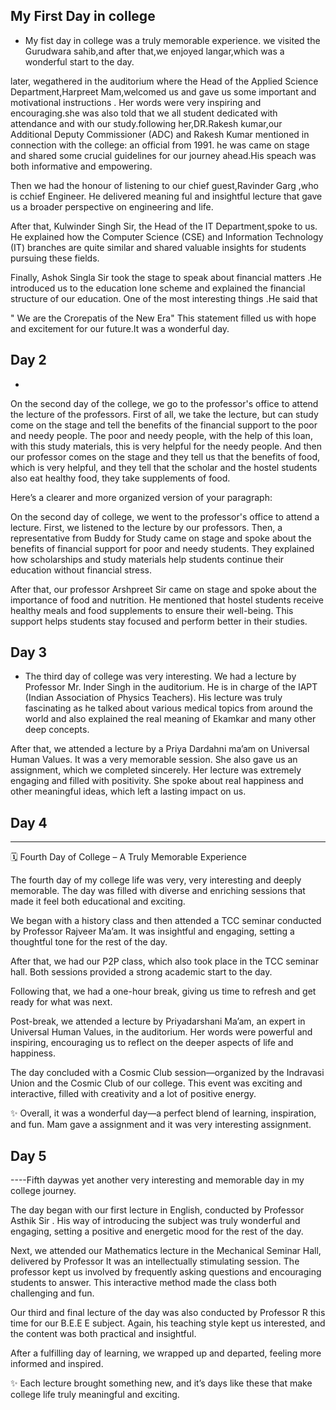 ## My First Day in college
- My fist day in college was a truly memorable experience. we visited the Gurudwara sahib,and after that,we enjoyed langar,which was a wonderful start to the day.

later, wegathered in the auditorium where the Head of the Applied Science Department,Harpreet Mam,welcomed us and gave us some important and motivational instructions . Her words were very inspiring and encouraging.she was also told that we all student dedicated with attendance and with our study.following her,DR.Rakesh kumar,our Additional Deputy Commissioner (ADC) and Rakesh Kumar mentioned in connection with the college: an official from 1991. he was came on stage and shared some crucial guidelines for our journey ahead.His speach was both informative and empowering.

Then we had the honour of listening to our chief guest,Ravinder Garg ,who is cchief Engineer. He delivered meaning ful and insightful lecture that gave us a broader perspective on engineering and life.

After that, Kulwinder Singh Sir, the Head of the IT Department,spoke to us. He explained how the Computer Science (CSE) and Information Technology (IT) branches are quite similar and shared valuable insights for students pursuing these fields.

Finally, Ashok Singla Sir took the stage to speak about financial matters .He introduced us to the education lone scheme and explained the financial structure of our education. One of the most interesting things .He said that 

" We are the Crorepatis of the New Era"
This statement filled us with hope and excitement for our future.It was a wonderful day.


## Day 2
-

On the second day of the college, we go to the professor's office to attend the lecture of the professors. First of all, we take the lecture, but can study come on the stage and tell the benefits of the financial support to the poor and needy people. The poor and needy people, with the help of this loan, with this study materials, this is very helpful for the needy people. And then our professor comes on the stage and they tell us that the benefits of food, which is very helpful, and they tell that the scholar and the hostel students also eat healthy food, they take supplements of food.

Here’s a clearer and more organized version of your paragraph:

On the second day of college, we went to the professor's office to attend a lecture. First, we listened to the lecture by our professors. Then, a representative from Buddy for Study came on stage and spoke about the benefits of financial support for poor and needy students. They explained how scholarships and study materials help students continue their education without financial stress.

After that, our professor Arshpreet Sir came on stage and spoke about the importance of food and nutrition. He mentioned that hostel students receive healthy meals and food supplements to ensure their well-being. This support helps students stay focused and perform better in their studies.

## Day 3 


- The third day of college was very interesting.
We had a lecture by Professor Mr. Inder Singh in the auditorium. He is in charge of the IAPT (Indian Association of Physics Teachers). His lecture was truly fascinating as he talked about various medical topics from around the world and also explained the real meaning of Ekamkar and many other deep concepts.

After that, we attended a lecture by a Priya Dardahni ma’am on Universal Human Values. It was a very memorable session. She also gave us an assignment, which we completed sincerely. Her lecture was extremely engaging and filled with positivity. She spoke about real happiness and other meaningful ideas, which left a lasting impact on us.

## Day 4
----

🗓️ Fourth Day of College – A Truly Memorable Experience

The fourth day of my college life was very, very interesting and deeply memorable. The day was filled with diverse and enriching sessions that made it feel both educational and exciting.

We began with a history class and then attended a TCC seminar conducted by Professor Rajveer Ma’am. It was insightful and engaging, setting a thoughtful tone for the rest of the day.

After that, we had our P2P class, which also took place in the TCC seminar hall. Both sessions provided a strong academic start to the day.

Following that, we had a one-hour break, giving us time to refresh and get ready for what was next.

Post-break, we attended a lecture by Priyadarshani Ma’am, an expert in Universal Human Values, in the auditorium. Her words were powerful and inspiring, encouraging us to reflect on the deeper aspects of life and happiness.

The day concluded with a Cosmic Club session—organized by the Indravasi Union and the Cosmic Club of our college. This event was exciting and interactive, filled with creativity and a lot of positive energy.

✨ Overall, it was a wonderful day—a perfect blend of learning, inspiration, and fun. Mam gave a assignment and it was very interesting assignment.


## Day 5
----Fifth daywas yet another very interesting and memorable day in my college journey.

The day began with our first lecture in English, conducted by Professor Asthik Sir . His way of introducing the subject was truly wonderful and engaging, setting a positive and energetic mood for the rest of the day.

Next, we attended our Mathematics lecture in the Mechanical Seminar Hall, delivered by Professor  It was an intellectually stimulating session. The professor kept us involved by frequently asking questions and encouraging students to answer. This interactive method made the class both challenging and fun.

Our third and final lecture of the day was also conducted by Professor R this time for our B.E.E
E subject. Again, his teaching style kept us interested, and the content was both practical and insightful.

After a fulfilling day of learning, we wrapped up and departed, feeling more informed and inspired.

✨ Each lecture brought something new, and it’s days like these that make college life truly meaningful and exciting.
